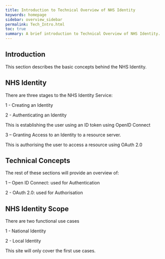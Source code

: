 ```yaml
---
title: Introduction to Technical Overview of NHS Identity
keywords: homepage
sidebar: overview_sidebar
permalink: Tech_Intro.html
toc: true
summary: A brief introduction to Technical Overview of NHS Identity.
---
```

## Introduction

This section describes the basic concepts behind the NHS Identity.  

## NHS Identity
There are three stages to the NHS Identity  Service:

1 -  Creating an Identity

2 -  Authenticating an Identity 

This is establishing the user using an ID token using OpenID Connect

3 – Granting Access to an Identity to a resource server.


This is authorising the user to access a resource using OAuth 2.0

## Technical Concepts

The rest of these sections will provide an overview of:

1 – Open ID Connect:  used for Authentication

2 - OAuth 2.0: used for Authorisation

## NHS Identity Scope

There are two functional use cases

1 -  National Identity

2 -  Local Identity

This site will only cover the first use cases.  

